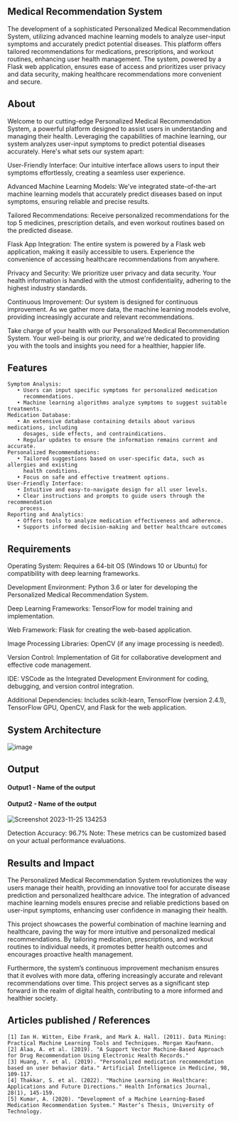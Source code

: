 ## Medical Recommendation System
The development of a sophisticated Personalized Medical Recommendation System, utilizing advanced machine learning models to analyze user-input symptoms and accurately predict potential diseases. This platform offers tailored recommendations for medications, prescriptions, and workout routines, enhancing user health management. The system, powered by a Flask web application, ensures ease of access and prioritizes user privacy and data security, making healthcare recommendations more convenient and secure.

## About
Welcome to our cutting-edge Personalized Medical Recommendation System, a powerful platform designed to assist users in understanding and managing their health. Leveraging the capabilities of machine learning, our system analyzes user-input symptoms to predict potential diseases accurately. Here's what sets our system apart:

User-Friendly Interface: Our intuitive interface allows users to input their symptoms effortlessly, creating a seamless user experience.

Advanced Machine Learning Models: We've integrated state-of-the-art machine learning models that accurately predict diseases based on input symptoms, ensuring reliable and precise results.

Tailored Recommendations: Receive personalized recommendations for the top 5 medicines, prescription details, and even workout routines based on the predicted disease.

Flask App Integration: The entire system is powered by a Flask web application, making it easily accessible to users. Experience the convenience of accessing healthcare recommendations from anywhere.

Privacy and Security: We prioritize user privacy and data security. Your health information is handled with the utmost confidentiality, adhering to the highest industry standards.

Continuous Improvement: Our system is designed for continuous improvement. As we gather more data, the machine learning models evolve, providing increasingly accurate and relevant recommendations.

Take charge of your health with our Personalized Medical Recommendation System. Your well-being is our priority, and we're dedicated to providing you with the tools and insights you need for a healthier, happier life.

## Features
```
Symptom Analysis:
   • Users can input specific symptoms for personalized medication
     recommendations.
   • Machine learning algorithms analyze symptoms to suggest suitable treatments.
Medication Database:
   • An extensive database containing details about various medications, including
     dosages, side effects, and contraindications.
   • Regular updates to ensure the information remains current and accurate.
Personalized Recommendations:
   • Tailored suggestions based on user-specific data, such as allergies and existing
     health conditions.
   • Focus on safe and effective treatment options.
User-Friendly Interface:
   • Intuitive and easy-to-navigate design for all user levels.
   • Clear instructions and prompts to guide users through the recommendation
    process.
Reporting and Analytics:
   • Offers tools to analyze medication effectiveness and adherence.
   • Supports informed decision-making and better healthcare outcomes
```
## Requirements
Operating System: Requires a 64-bit OS (Windows 10 or Ubuntu) for compatibility with deep learning frameworks.

Development Environment: Python 3.6 or later for developing the Personalized Medical Recommendation System.

Deep Learning Frameworks: TensorFlow for model training and implementation.

Web Framework: Flask for creating the web-based application.

Image Processing Libraries: OpenCV (if any image processing is needed).

Version Control: Implementation of Git for collaborative development and effective code management.

IDE: VSCode as the Integrated Development Environment for coding, debugging, and version control integration.

Additional Dependencies: Includes scikit-learn, TensorFlow (version 2.4.1), TensorFlow GPU, OpenCV, and Flask for the web application.
## System Architecture
<!--Embed the system architecture diagram as shown below-->

![image](https://github.com/user-attachments/assets/4d8b12e7-a99c-4ef9-8a9a-bcf6d2055f3d)



## Output

<!--Embed the Output picture at respective places as shown below as shown below-->
#### Output1 - Name of the output




#### Output2 - Name of the output
![Screenshot 2023-11-25 134253](https://github.com/<<yourusername>>/Hand-Gesture-Recognition-System/assets/75235455/5e05c981-05ca-4aaa-aea2-d918dcf25cb7)

Detection Accuracy: 96.7%
Note: These metrics can be customized based on your actual performance evaluations.


## Results and Impact
The Personalized Medical Recommendation System revolutionizes the way users manage their health, providing an innovative tool for accurate disease prediction and personalized healthcare advice. The integration of advanced machine learning models ensures precise and reliable predictions based on user-input symptoms, enhancing user confidence in managing their health.

This project showcases the powerful combination of machine learning and healthcare, paving the way for more intuitive and personalized medical recommendations. By tailoring medication, prescriptions, and workout routines to individual needs, it promotes better health outcomes and encourages proactive health management.

Furthermore, the system’s continuous improvement mechanism ensures that it evolves with more data, offering increasingly accurate and relevant recommendations over time. This project serves as a significant step forward in the realm of digital health, contributing to a more informed and healthier society.

## Articles published / References
```
[1] Ian H. Witten, Eibe Frank, and Mark A. Hall. (2011). Data Mining: Practical Machine Learning Tools and Techniques. Morgan Kaufmann.
[2] Alaa, A. et al. (2019). "A Support Vector Machine-Based Approach for Drug Recommendation Using Electronic Health Records."
[3] Huang, Y. et al. (2019). "Personalized medication recommendation based on user behavior data." Artificial Intelligence in Medicine, 98, 109-117.
[4] Thakkar, S. et al. (2022). "Machine Learning in Healthcare: Applications and Future Directions." Health Informatics Journal, 28(1), 145-159.
[5] Kumar, A. (2020). "Development of a Machine Learning-Based Medication Recommendation System." Master’s Thesis, University of Technology.
```





